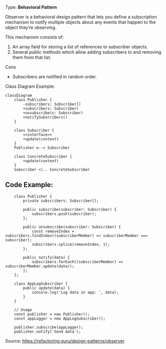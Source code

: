 Type: **Behavioral Pattern**

Observer is a behavioral design pattern that lets you define a subscription mechanism to notify multiple objects about any events that happen to the object they’re observing.

This mechanism consists of:
1. An array field for storing a list of references to subscriber objects.
2. Several public methods which allow adding subscribers to and removing them from that list.

Cons
- Subscribers are notified in random order.

Class Diagram Example:
```mermaid
classDiagram
    class Publisher {
        -subscribers: Subscriber[]
        +subscribe(s: Subscriber)
        +unsubscribe(s: Subscriber)
        +notifySubscribers()
    }

    class Subscriber {
        <<interface>>
        +update(context)
    }
    Publisher o--> Subscriber

    class ConcreteSubscriber {
        +update(context)
    }
    Subscriber <|.. ConcreteSubscriber
```

## Code Example:

        class Publisher {
            private subscribers: Subscriber[];

            public subscribe(subscriber: Subscriber) {
                subscribers.push(subscriber);
            };

            public unsubscribe(subscriber: Subscriber) {
                const removeIndex = subscribers.findIndex((subscriberMember) => subscriberMember === subscriber);
                subscribers.splice(removeIndex, 1);
            };

            public notify(data) {
                subscribers.forEach((subscriberMember) => subscriberMember.update(data));
            };
        };

        class AppLogSubscriber {
            public update(data) {
                console.log('Log data in app: ', data);
            }
        }

        // Usage
        const publisher = new Publisher();
        const appLogger = new AppLogSubscriber();

        publisher.subscribe(appLogger);
        publisher.notify('Send data');



Source: https://refactoring.guru/design-patterns/observer
